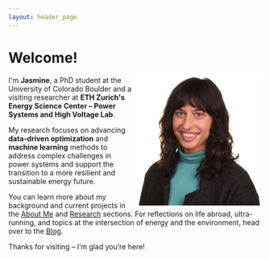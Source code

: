 ```yaml
---
layout: header_page
---
```



# Welcome!

<img src="assets/images/profile.png" alt="Descriptive text" style="float: right; width: 258px;">

I'm **Jasmine**, a PhD student at the University of Colorado Boulder and a visiting researcher at **ETH Zurich's Energy Science Center – Power Systems and High Voltage Lab**.  

My research focuses on advancing **data-driven optimization** and **machine learning** methods to address complex challenges in power systems and support the transition to a more resilient and sustainable energy future.

You can learn more about my background and current projects in the [About Me](https://jasminegarland.github.io/about) and [Research](https://jasminegarland.github.io/research) sections.
For reflections on life abroad, ultra-running, and topics at the intersection of energy and the environment, head over to the [Blog](https://jasminegarland.github.io/blog/).

Thanks for visiting – I’m glad you’re here!
